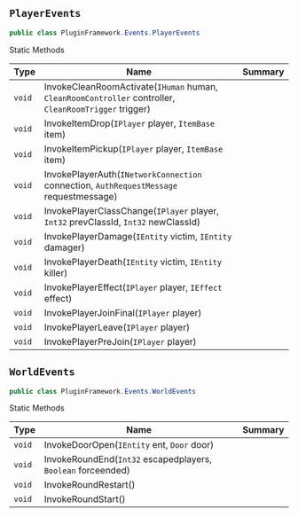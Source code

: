 ## `PlayerEvents`

```csharp
public class PluginFramework.Events.PlayerEvents

```

Static Methods

| Type | Name | Summary | 
| --- | --- | --- | 
| `void` | InvokeCleanRoomActivate(`IHuman` human, `CleanRoomController` controller, `CleanRoomTrigger` trigger) |  | 
| `void` | InvokeItemDrop(`IPlayer` player, `ItemBase` item) |  | 
| `void` | InvokeItemPickup(`IPlayer` player, `ItemBase` item) |  | 
| `void` | InvokePlayerAuth(`INetworkConnection` connection, `AuthRequestMessage` requestmessage) |  | 
| `void` | InvokePlayerClassChange(`IPlayer` player, `Int32` prevClassId, `Int32` newClassId) |  | 
| `void` | InvokePlayerDamage(`IEntity` victim, `IEntity` damager) |  | 
| `void` | InvokePlayerDeath(`IEntity` victim, `IEntity` killer) |  | 
| `void` | InvokePlayerEffect(`IPlayer` player, `IEffect` effect) |  | 
| `void` | InvokePlayerJoinFinal(`IPlayer` player) |  | 
| `void` | InvokePlayerLeave(`IPlayer` player) |  | 
| `void` | InvokePlayerPreJoin(`IPlayer` player) |  | 


## `WorldEvents`

```csharp
public class PluginFramework.Events.WorldEvents

```

Static Methods

| Type | Name | Summary | 
| --- | --- | --- | 
| `void` | InvokeDoorOpen(`IEntity` ent, `Door` door) |  | 
| `void` | InvokeRoundEnd(`Int32` escapedplayers, `Boolean` forceended) |  | 
| `void` | InvokeRoundRestart() |  | 
| `void` | InvokeRoundStart() |  | 


